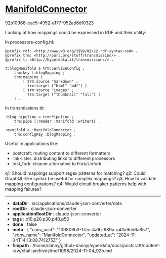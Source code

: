 # [ManifoldConnector](https://claude.ai/chat/109806b3-17ac-4a1b-989a-a43a9dd6a857)

92b10966-eac5-4952-a177-952ad6df0323

 Looking at how mappings could be expressed in RDF and their utility:

In processors-config.ttl:
```turtle
@prefix rdf: <http://www.w3.org/1999/02/22-rdf-syntax-ns#> .
@prefix trm: <http://purl.org/stuff/transmission/> .
@prefix t: <http://hyperdata.it/transmissions/> .

t:blogManifold a trm:ServiceConfig ;
    trm:key t:blogMapping ;
    trm:mapping (
        [ trm:source "markdown" ; 
          trm:target ("html" "pdf") ]
        [ trm:source "images" ;
          trm:target ("thumbnail" "full") ]
    ) .
```

In transmissions.ttl:
```turtle
:blog_pipeline a trm:Pipeline ;
    trm:pipe (:reader :manifold :writers) .

:manifold a :ManifoldConnector ;
    trm:configKey :blogMapping .
```

Useful in applications like:
- postcraft: routing content to different formatters
- link-lister: distributing links to different processors
- test_fork: cleaner alternative to Fork/Unfork

q1: Should mappings support regex patterns for matching?
q2: Could GraphQL-like syntax be useful for complex mappings?
q3: How to validate mapping configurations?
q4: Would circuit breaker patterns help with mapping failures?

---

* **dataDir** : src/applications/claude-json-converter/data
* **rootDir** : claude-json-converter
* **applicationRootDir** : claude-json-converter
* **tags** : p10.p20.p30.p40.p50
* **done** : false
* **meta** : {
  "conv_uuid": "109806b3-17ac-4a1b-989a-a43a9dd6a857",
  "conv_name": "ManifoldConnector",
  "updated_at": "2024-11-04T14:13:08.741275Z"
}
* **filepath** : /home/danny/github-danny/hyperdata/docs/postcraft/content-raw/chat-archives/md/1098/2024-11-04_92b.md